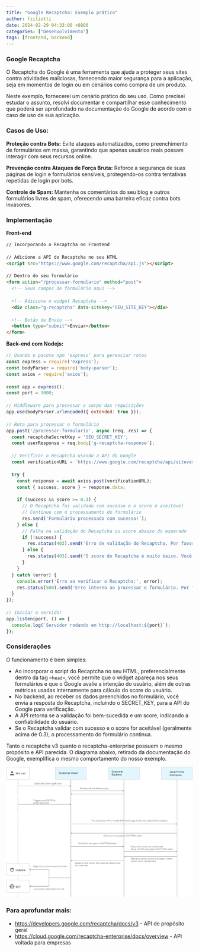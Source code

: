 ```yaml
---
title: "Google Recaptcha: Exemplo prático"
author: fziliotti
date: 2024-02-29 04:33:00 +0800
categories: ["Desenvolvimento"]
tags: [frontend, backend]
---
```



### Google Recaptcha

O Recaptcha do Google é uma ferramenta que ajuda a proteger seus sites contra atividades maliciosas, fornecendo maior segurança para a aplicação, seja em momentos de login ou em cenários como compra de um produto. 

Neste exemplo, fornecerei um cenário prático do seu uso. Como precisei estudar o assunto, resolvi documentar e compartilhar esse conhecimento que poderá ser aprofundado na documentação do Google de acordo com o caso de uso de sua aplicação.

### Casos de Uso:

**Proteção contra Bots:** Evite ataques automatizados, como preenchimento de formulários em massa, garantindo que apenas usuários reais possam interagir com seus recursos online.

**Prevenção contra Ataques de Força Bruta:** Reforce a segurança de suas páginas de login e formulários sensíveis, protegendo-os contra tentativas repetidas de login por bots.

**Controle de Spam:** Mantenha os comentários do seu blog e outros formulários livres de spam, oferecendo uma barreira eficaz contra bots invasores.

### Implementação


**Front-end**

```html
// Incorporando o Recaptcha no Frontend

// Adicione a API do Recaptcha no seu HTML
<script src="https://www.google.com/recaptcha/api.js"></script>

// Dentro do seu formulário
<form action="/processar-formulario" method="post">
  <!-- Seus campos de formulário aqui -->

  <!-- Adicione o widget Recaptcha -->
  <div class="g-recaptcha" data-sitekey="SEU_SITE_KEY"></div>

  <!-- Botão de Envio -->
  <button type="submit">Enviar</button>
</form>

```

**Back-end com Nodejs:**

```js
// Usando o pacote npm 'express' para gerenciar rotas
const express = require('express');
const bodyParser = require('body-parser');
const axios = require('axios');

const app = express();
const port = 3000;

// Middleware para processar o corpo das requisições
app.use(bodyParser.urlencoded({ extended: true }));

// Rota para processar o formulário
app.post('/processar-formulario', async (req, res) => {
  const recaptchaSecretKey = 'SEU_SECRET_KEY';
  const userResponse = req.body['g-recaptcha-response'];

  // Verificar o Recaptcha usando a API do Google
  const verificationURL = `https://www.google.com/recaptcha/api/siteverify?secret=${recaptchaSecretKey}&response=${userResponse}`;

  try {
    const response = await axios.post(verificationURL);
    const { success, score } = response.data;

    if (success && score >= 0.3) {
      // O Recaptcha foi validado com sucesso e o score é aceitável
      // Continue com o processamento do formulário
      res.send('Formulário processado com sucesso!');
    } else {
      // Falha na validação do Recaptcha ou score abaixo do esperado
      if (!success) {
        res.status(403).send('Erro de validação do Recaptcha. Por favor, tente novamente.');
      } else {
        res.status(403).send('O score do Recaptcha é muito baixo. Você parece ser um bot. Por favor, tente novamente.');
      }
    }
  } catch (error) {
    console.error('Erro ao verificar o Recaptcha:', error);
    res.status(500).send('Erro interno ao processar o formulário. Por favor, tente novamente mais tarde.');
  }
});

// Iniciar o servidor
app.listen(port, () => {
  console.log(`Servidor rodando em http://localhost:${port}`);
});

```

### Considerações

O funcionamento é bem simples:

- Ao incorporar o script do Recaptcha no seu HTML, preferencialmente dentro da tag `<head>`, você permite que o widget apareça nos seus formulários e que o Google avalie a intenção do usuário, além de outras métricas usadas internamente para cálculo do score do usuário.
- No backend, ao receber os dados preenchidos no formulário, você envia a resposta do Recaptcha, incluindo o SECRET_KEY, para a API do Google para verificação.
- A API retorna se a validação foi bem-sucedida e um score, indicando a confiabilidade do usuário.
- Se o Recaptcha validar com sucesso e o score for aceitável (geralmente acima de 0.3), o processamento do formulário continua.

Tanto o recaptcha v3 quanto o recaptcha-enterprise possuem o mesmo propósito e API parecida. O diagrama abaixo, retirado da documentação do Google, exemplifica o mesmo comportamento do nosso exemplo.

![alt text](/assets/img/recaptcha/image.png)

### Para aprofundar mais:

- https://developers.google.com/recaptcha/docs/v3 - API de propósito geral
- https://cloud.google.com/recaptcha-enterprise/docs/overview - API voltada para empresas